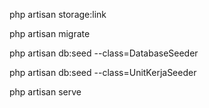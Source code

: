 <!-- perintah mengtautkan file -->

php artisan storage:link

<!-- perintah untuk membuat tabel DB -->

php artisan migrate

<!-- perintah memasukan data dummy -->

php artisan db:seed --class=DatabaseSeeder

php artisan db:seed --class=UnitKerjaSeeder

<!-- perintah menjalankan laravel -->

php artisan serve
